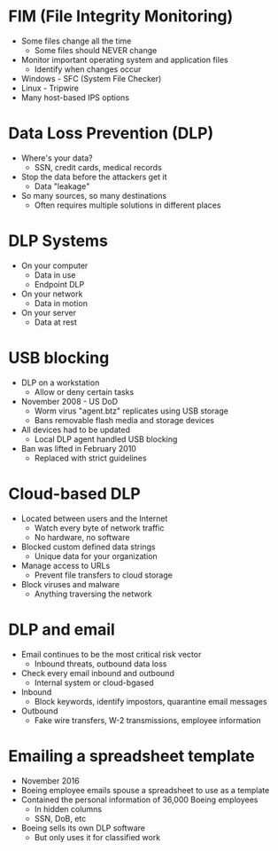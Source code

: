 # FIM (File Integrity Monitoring)
- Some files change all the time
	- Some files should NEVER change
- Monitor important operating system and application files
	- Identify when changes occur
- Windows - SFC (System File Checker)
- Linux - Tripwire
- Many host-based IPS options
# Data Loss Prevention (DLP)
- Where's your data?
	- SSN, credit cards, medical records
- Stop the data before the attackers get it
	- Data "leakage"
- So many sources, so many destinations
	- Often requires multiple solutions in different places
# DLP Systems
- On your computer
	- Data in use
	- Endpoint DLP
- On your network
	- Data in motion
- On your server
	- Data at rest
# USB blocking
- DLP on a workstation
	- Allow or deny certain tasks
- November 2008 - US DoD
	- Worm virus "agent.btz" replicates using USB storage
	- Bans removable flash media and storage devices
- All devices had to be updated
	- Local DLP agent handled USB blocking
- Ban was lifted in February 2010
	- Replaced with strict guidelines
# Cloud-based DLP
- Located between users and the Internet
	- Watch every byte of network traffic
	- No hardware, no software
- Blocked custom defined data strings
	- Unique data for your organization
- Manage access to URLs
	- Prevent file transfers to cloud storage
- Block viruses and malware
	- Anything traversing the network
# DLP and email
- Email continues to be the most critical risk vector
	- Inbound threats, outbound data loss
- Check every email inbound and outbound
	- Internal system or cloud-bgased
- Inbound
	- Block keywords, identify impostors, quarantine email messages
- Outbound
	- Fake wire transfers, W-2 transmissions, employee information
# Emailing a spreadsheet template
- November 2016
- Boeing employee emails spouse a spreadsheet to use as a template
- Contained the personal information of 36,000 Boeing employees
	- In hidden columns
	- SSN, DoB, etc
- Boeing sells its own DLP software
	- But only uses it for classified work
